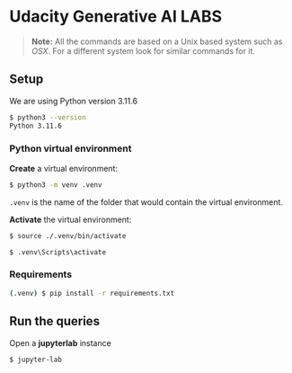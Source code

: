 # Udacity Generative AI LABS

> **Note:** All the commands are based on a Unix based system such as _OSX_.
> For a different system look for similar commands for it.

## Setup

We are using Python version 3.11.6

```bash
$ python3 --version
Python 3.11.6
```

### Python virtual environment

**Create** a virtual environment:

```bash
$ python3 -m venv .venv
```

`.venv` is the name of the folder that would contain the virtual environment.

**Activate** the virtual environment:

```bash
$ source ./.venv/bin/activate
```

```windows
$ .venv\Scripts\activate
```

### Requirements

```bash
(.venv) $ pip install -r requirements.txt
```

## Run the queries

Open a **jupyterlab** instance

```bash
$ jupyter-lab
```

